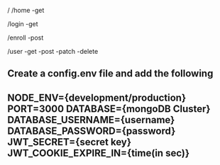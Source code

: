 /
/home
-get

/login
-get

/enroll
-post

/user
-get
-post
-patch
-delete


Create a config.env file and add the following
----------------------------------------------
NODE_ENV={development/production}
PORT=3000
DATABASE={mongoDB Cluster}
DATABASE_USERNAME={username}
DATABASE_PASSWORD={password}
JWT_SECRET={secret key}
JWT_COOKIE_EXPIRE_IN={time(in sec)}
----------------------------------------------

